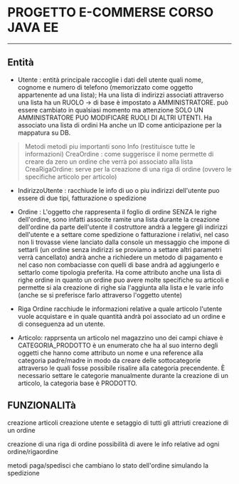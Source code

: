 # PROGETTO E-COMMERSE CORSO JAVA EE

---

## Entità

- Utente :
    entità principale raccoglie i dati dell utente quali nome, cognome  e numero di telefono (memorizzato come oggetto appartenente ad una lista);
    Ha una lista di indirizzi associati attraverso una lista 
    ha un RUOLO -> di base è impostato a AMMINISTRATORE.
    può essere cambiato in qualsiasi momento ma attenzione SOLO UN AMMINISTRATORE PUO MODIFICARE RUOLI DI ALTRI UTENTI.
    Ha associato una lista di ordini
    Ha anche un ID come anticipazione per la mappatura su DB.
> Metodi 
    metodi piu importanti sono Info (restituisce tutte le informazioni)
    CreaOrdine : come suggerisce il nome permette di creare da zero un ordine che verrà poi associato alla lista
    CreaRigaOrdine: serve per la creazione di una riga di ordine (ovvero le specifiche articolo per articolo)


- IndirizzoUtente :
    racchiude le info di uo o piu indirizzi dell'utente puo essere di due tipi, fatturazione o spedizione


- Ordine : L'oggetto che rappresenta il foglio di ordine SENZA le righe dell'ordine, sono infatti associte ramite una lista 
durante la creazione dell'ordine da parte dell'utente il costruttore andrà a leggere gli indirizzi dell'utente e a settare come spedizione o fatturazione i relativi, nel caso non li trovasse viene lanciato dalla console un messaggio che impone di settarli (un ordine senza indirizzi se proviamo a settare altri parametri verrà cancellato)
andrà anche a richiedere un metodo di pagamento e nel caso non combaciasse con quelli di base andrà ad aggiungerlo e settarlo come tipologia preferita.
Ha come attributo anche una lista di righe ordine in quanto un ordine puo avere molte specifiche su articoli e permette si ala creazione di righe sia l'aggiunta alla lista e le varie info (anche se si preferisce farlo attraverso l'oggetto utente)

- Riga Ordine racchiude le informazioni relative a quale articolo l'utente vuole acquistare e in quale quantità andrà poi associato ad un ordine e di conseguenza ad un utente.

- Articolo: rapprsenta un articolo nel magazzino uno dei campi chiave è CATEGORIA_PRODOTTO
è un enumerato che ha al suo interno degli oggetti che hanno come attributo un nome e una reference alla categoria padre/madre
in modo da creare delle sottocategorie attraverso le quali fosse possibile risalire alla categoria precendente. È necessario settare le categorie manualmente durante la creazione di un articolo, la categoria base è PRODOTTO.





## FUNZIONALIT­à

creazione articoli 
creazione utente e setaggio di tutti gli attriuti
creazione di un ordine 

creazione di una riga di ordine 
possibilità di avere le info relative ad ogni ordine/rigaordine 

metodi paga/spedisci che cambiano lo stato dell'ordine simulando la spedizione 


